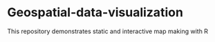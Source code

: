 # Geospatial-data-visualization
This repository demonstrates static and interactive map making with R
